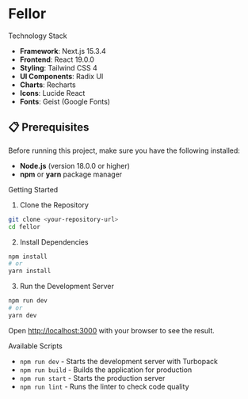# Fellor

Technology Stack

- **Framework**: Next.js 15.3.4
- **Frontend**: React 19.0.0
- **Styling**: Tailwind CSS 4
- **UI Components**: Radix UI
- **Charts**: Recharts
- **Icons**: Lucide React
- **Fonts**: Geist (Google Fonts)

## 📋 Prerequisites

Before running this project, make sure you have the following installed:

- **Node.js** (version 18.0.0 or higher)
- **npm** or **yarn** package manager

Getting Started

1. Clone the Repository

```bash
git clone <your-repository-url>
cd fellor
```

2. Install Dependencies

```bash
npm install
# or
yarn install
```

3. Run the Development Server

```bash
npm run dev
# or
yarn dev
```

Open [http://localhost:3000](http://localhost:3000) with your browser to see the result.

Available Scripts

- `npm run dev` - Starts the development server with Turbopack
- `npm run build` - Builds the application for production
- `npm run start` - Starts the production server
- `npm run lint` - Runs the linter to check code quality